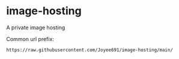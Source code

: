 # image-hosting

A private image hosting

Common url prefix:

```
https://raw.githubusercontent.com/Joyee691/image-hosting/main/
```


